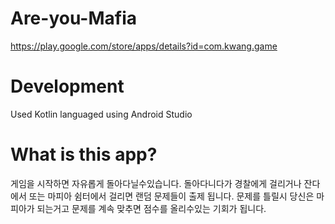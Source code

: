 # Are-you-Mafia
https://play.google.com/store/apps/details?id=com.kwang.game
# Development
Used Kotlin languaged using Android Studio 
# What is this app?
게임을 시작하면 자유롭게 돌아다닐수있습니다.
돌아다니다가 경찰에게 걸리거나 잔다에서 또는 마피아 쉼터에서 걸리면
랜덤 문제들이 출제 됩니다.
문제를 틀릴시 당신은 마피아가 되는거고
문제를 계속 맞추면 점수를 올리수있는 기회가 됩니다.
